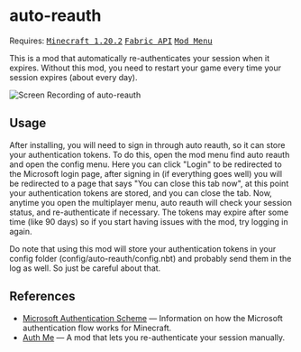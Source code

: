 # auto-reauth

Requires: <kbd>[Minecraft 1.20.2](https://minecraft.wiki/w/Java_Edition_1.20.2)</kbd> <kbd>[Fabric API](https://modrinth.com/mod/fabric-api/version/0.91.6+1.20.2)</kbd> <kbd>[Mod Menu](https://modrinth.com/mod/modmenu/version/8.0.1)</kbd>

This is a mod that automatically re-authenticates your session when it expires.
Without this mod, you need to restart your game every time your session expires (about every day).

![Screen Recording of auto-reauth](https://github.com/Basicprogrammer10/auto-reauth/assets/50306817/8d237667-cb00-45cf-b6dd-5ae3cbf5cc37)

## Usage

After installing, you will need to sign in through auto reauth, so it can store your authentication tokens.
To do this, open the mod menu find auto reauth and open the config menu.
Here you can click "Login" to be redirected to the Microsoft login page, after signing in (if everything goes well) you will be redirected to a page that says "You can close this tab now", at this point your authentication tokens are stored, and you can close the tab.
Now, anytime you open the multiplayer menu, auto reauth will check your session status, and re-authenticate if necessary.
The tokens may expire after some time (like 90 days) so if you start having issues with the mod, try logging in again.

Do note that using this mod will store your authentication tokens in your config folder (config/auto-reauth/config.nbt) and probably send them in the log as well.
So just be careful about that.

## References

- [Microsoft Authentication Scheme](https://wiki.vg/Microsoft_Authentication_Scheme) &mdash; Information on how the Microsoft authentication flow works for Minecraft. 
- [Auth Me](https://github.com/axieum/authme) &mdash; A mod that lets you re-authenticate your session manually.